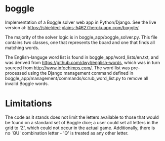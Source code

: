 # boggle

Implementation of a Boggle solver web app in Python/Django. See the live version at:
    https://shielded-plains-54627.herokuapp.com/boggle/
    
The majority of the solver logic is in boggle_app/boggle_solver.py. This file contains two classes, one that represents the board and
one that finds all matching words. 

The English-languge word list is found in boggle_app/word_lists/en.txt, and was derived from https://github.com/dwyl/english-words, which
was in turn sourced from http://www.infochimps.com/. The word list was pre-processed using the Django management command defined in
boggle_app/management/commands/scrub_word_list.py to remove all invalid Boggle words.

# Limitations
The code as it stands does not limit the letters available to those that would be found on a standard set of Boggle dice; a user 
could set all letters in the grid to 'Z', which could not occur in the actual game. Additionally, there is no 'QU' combination letter - 
'Q' is treated as any other letter.

